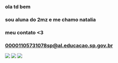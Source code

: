 
### ola td bem
### sou aluna do 2mz e me chamo natalia 
### meu contato <3
### 00001105731078sp@al.educacao.sp.gov.br
![](https://media.tenor.com/ofN_qPVsp2UAAAAM/gjirlfriend-gifs.gif)
![](https://media.tenor.com/7TzEQ2nkWscAAAAM/funny-memes-discord.gif)
![](https://media.tenor.com/Ahatli-K91gAAAAM/ez.gif)
